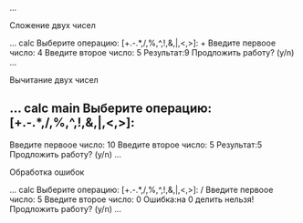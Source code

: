 
...

Сложение двух чисел

...
calc
Выберите операцию: [+.-.*,/,%,^,!,&,|,<,>]:
+
Введите первоое число:
4
Введите второе число:
5
Результат:9
Продложить работу? (y/n)
...

Вычитание двух чисел 

...
calc
main
Выберите операцию: [+.-.*,/,%,^,!,&,|,<,>]:
-
Введите первоое число:
10
Введите второе число:
5
Результат:5
Продложить работу? (y/n)
...

Обработка ошибок 

...
calc
Выберите операцию: [+.-.*,/,%,^,!,&,|,<,>]:
/
Введите первоое число:
5
Введите второе число:
0
Ошибка:на 0 делить нельзя!
Продложить работу? (y/n)
...
